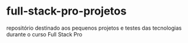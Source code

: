 # full-stack-pro-projetos
 repositório destinado aos pequenos projetos e testes das tecnologias durante o curso Full Stack Pro 
